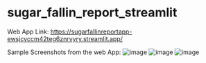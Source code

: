 # sugar_fallin_report_streamlit
Web App Link: https://sugarfallinreportapp-ewsjcyccm42teg6znrvyry.streamlit.app/

Sample Screenshots from the web App:
![image](https://github.com/shankar24ds/sugar_fallin_report_streamlit/assets/79897315/763bb3c7-b973-4a9f-9b34-70c839ee7949)
![image](https://github.com/shankar24ds/sugar_fallin_report_streamlit/assets/79897315/bf8ce7b7-cc4f-4c5f-8883-5837849e7465)
![image](https://github.com/shankar24ds/sugar_fallin_report_streamlit/assets/79897315/3c18ccb4-6cbd-457c-b89a-d7314331e0e5)

